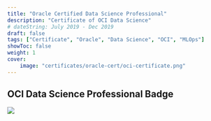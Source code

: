 ```yaml
---
title: "Oracle Certified Data Science Professional"
description: "Certificate of OCI Data Science"
# dateString: July 2019 - Dec 2019
draft: false
tags: ["Certificate", "Oracle", "Data Science", "OCI", "MLOps"]
showToc: false
weight: 1
cover:
    image: "certificates/oracle-cert/oci-certificate.png"
--- 
```


## OCI Data Science Professional Badge
![](/certificates/oracle-cert/oci-badge.jpg)